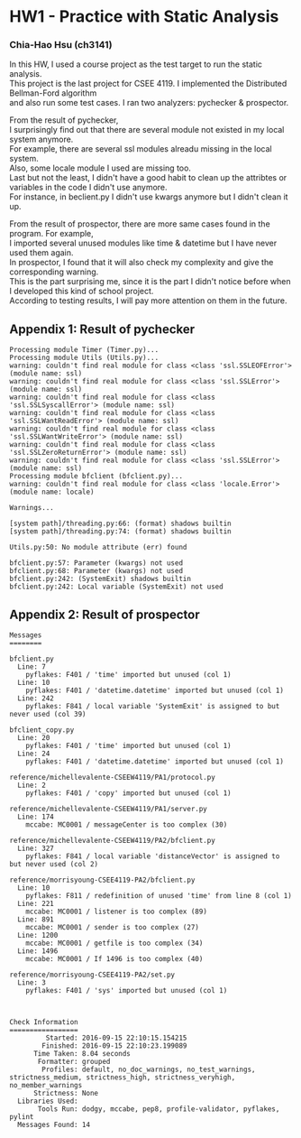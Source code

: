 # HW1 - Practice with Static Analysis
### Chia-Hao Hsu (ch3141)

In this HW, I used a course project as the test target to run the static analysis. </br>
This project is the last project for CSEE 4119. I implemented the Distributed Bellman-Ford algorithm </br>
and also run some test cases. I ran two analyzers: pychecker & prospector. 

From the result of pychecker, </br>
I surprisingly find out that there are several module not existed in my local system anymore.</br>
For example, there are several ssl modules alreadu missing in the local system.</br>
Also, some locale module I used are missing too. </br>
Last but not the least, I didn't have a good habit to clean up the attribtes or variables in the code I didn't use anymore.</br>
For instance, in beclient.py I didn't use kwargs anymore but I didn't clean it up.

From the result of prospector, there are more same cases found in the program. For example, </br>
I imported several unused modules like time & datetime but I have never used them again. </br>
In prospector, I found that it will also check my complexity and give the corresponding warning.</br>
This is the part surprising me, since it is the part I didn't notice before when I developed this kind of school project.</br>
According to testing results, I will pay more attention on them in the future.

## Appendix 1: Result of pychecker
    Processing module Timer (Timer.py)...
    Processing module Utils (Utils.py)...
    warning: couldn't find real module for class <class 'ssl.SSLEOFError'> (module name: ssl)
    warning: couldn't find real module for class <class 'ssl.SSLError'> (module name: ssl)
    warning: couldn't find real module for class <class 'ssl.SSLSyscallError'> (module name: ssl)
    warning: couldn't find real module for class <class 'ssl.SSLWantReadError'> (module name: ssl)
    warning: couldn't find real module for class <class 'ssl.SSLWantWriteError'> (module name: ssl)
    warning: couldn't find real module for class <class 'ssl.SSLZeroReturnError'> (module name: ssl)
    warning: couldn't find real module for class <class 'ssl.SSLError'> (module name: ssl)
    Processing module bfclient (bfclient.py)...
    warning: couldn't find real module for class <class 'locale.Error'> (module name: locale)
    
    Warnings...
    
    [system path]/threading.py:66: (format) shadows builtin
    [system path]/threading.py:74: (format) shadows builtin
    
    Utils.py:50: No module attribute (err) found
    
    bfclient.py:57: Parameter (kwargs) not used
    bfclient.py:68: Parameter (kwargs) not used
    bfclient.py:242: (SystemExit) shadows builtin
    bfclient.py:242: Local variable (SystemExit) not used
## Appendix 2: Result of prospector
    Messages
    ========
    
    bfclient.py
      Line: 7
        pyflakes: F401 / 'time' imported but unused (col 1)
      Line: 10
        pyflakes: F401 / 'datetime.datetime' imported but unused (col 1)
      Line: 242
        pyflakes: F841 / local variable 'SystemExit' is assigned to but never used (col 39)
    
    bfclient_copy.py
      Line: 20
        pyflakes: F401 / 'time' imported but unused (col 1)
      Line: 24
        pyflakes: F401 / 'datetime.datetime' imported but unused (col 1)
    
    reference/michellevalente-CSEEW4119/PA1/protocol.py
      Line: 2
        pyflakes: F401 / 'copy' imported but unused (col 1)
    
    reference/michellevalente-CSEEW4119/PA1/server.py
      Line: 174
        mccabe: MC0001 / messageCenter is too complex (30)
    
    reference/michellevalente-CSEEW4119/PA2/bfclient.py
      Line: 327
        pyflakes: F841 / local variable 'distanceVector' is assigned to but never used (col 2)
    
    reference/morrisyoung-CSEE4119-PA2/bfclient.py
      Line: 10
        pyflakes: F811 / redefinition of unused 'time' from line 8 (col 1)
      Line: 221
        mccabe: MC0001 / listener is too complex (89)
      Line: 891
        mccabe: MC0001 / sender is too complex (27)
      Line: 1200
        mccabe: MC0001 / getfile is too complex (34)
      Line: 1496
        mccabe: MC0001 / If 1496 is too complex (40)
    
    reference/morrisyoung-CSEE4119-PA2/set.py
      Line: 3
        pyflakes: F401 / 'sys' imported but unused (col 1)
    
    
    
    Check Information
    =================
             Started: 2016-09-15 22:10:15.154215
            Finished: 2016-09-15 22:10:23.199089
          Time Taken: 8.04 seconds
           Formatter: grouped
            Profiles: default, no_doc_warnings, no_test_warnings, strictness_medium, strictness_high, strictness_veryhigh, no_member_warnings
          Strictness: None
      Libraries Used:
           Tools Run: dodgy, mccabe, pep8, profile-validator, pyflakes, pylint
      Messages Found: 14
